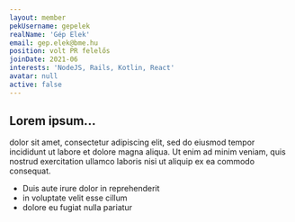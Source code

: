 ```yaml
---
layout: member
pekUsername: gepelek
realName: 'Gép Elek'
email: gep.elek@bme.hu
position: volt PR felelős
joinDate: 2021-06
interests: 'NodeJS, Rails, Kotlin, React'
avatar: null
active: false
---
```


## Lorem ipsum...

dolor sit amet, consectetur adipiscing elit, sed do eiusmod tempor incididunt ut labore et dolore magna aliqua. Ut enim ad minim veniam, quis nostrud exercitation ullamco laboris nisi ut aliquip ex ea commodo consequat.

- Duis aute irure dolor in reprehenderit
- in voluptate velit esse cillum
- dolore eu fugiat nulla pariatur
